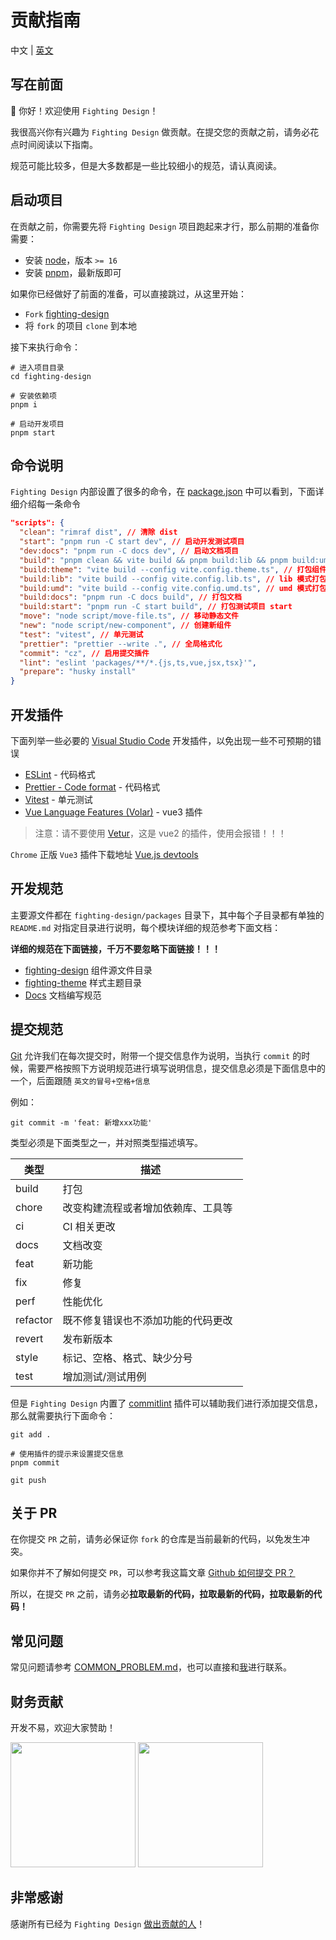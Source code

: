 # 贡献指南

中文 | [英文](https://github.com/FightingDesign/fighting-design/blob/master/CONTRIBUTING.en-US.md)

## 写在前面

👋 你好！欢迎使用 `Fighting Design`！

我很高兴你有兴趣为 `Fighting Design` 做贡献。在提交您的贡献之前，请务必花点时间阅读以下指南。

规范可能比较多，但是大多数都是一些比较细小的规范，请认真阅读。

## 启动项目

在贡献之前，你需要先将 `Fighting Design` 项目跑起来才行，那么前期的准备你需要：

- 安装 [node](http://nodejs.cn)，版本 `>= 16`
- 安装 [pnpm](https://pnpm.io/zh/)，最新版即可

如果你已经做好了前面的准备，可以直接跳过，从这里开始：

- `Fork` [fighting-design](https://github.com/FightingDesign/fighting-design)
- 将 `fork` 的项目 `clone` 到本地

接下来执行命令：

```shell
# 进入项目目录
cd fighting-design

# 安装依赖项
pnpm i

# 启动开发项目
pnpm start
```

## 命令说明

`Fighting Design` 内部设置了很多的命令，在 [package.json](https://github.com/FightingDesign/fighting-design/blob/master/package.json) 中可以看到，下面详细介绍每一条命令

```json
"scripts": {
  "clean": "rimraf dist", // 清除 dist
  "start": "pnpm run -C start dev", // 启动开发测试项目
  "dev:docs": "pnpm run -C docs dev", // 启动文档项目
  "build": "pnpm clean && vite build && pnpm build:lib && pnpm build:umd && pnpm build:theme && pnpm move", // 打包（主要的打包，打包之后就是需要发布的包）
  "build:theme": "vite build --config vite.config.theme.ts", // 打包组件样式主题
  "build:lib": "vite build --config vite.config.lib.ts", // lib 模式打包
  "build:umd": "vite build --config vite.config.umd.ts", // umd 模式打包
  "build:docs": "pnpm run -C docs build", // 打包文档
  "build:start": "pnpm run -C start build", // 打包测试项目 start
  "move": "node script/move-file.ts", // 移动静态文件
  "new": "node script/new-component", // 创建新组件
  "test": "vitest", // 单元测试
  "prettier": "prettier --write .", // 全局格式化
  "commit": "cz", // 启用提交插件
  "lint": "eslint 'packages/**/*.{js,ts,vue,jsx,tsx}'",
  "prepare": "husky install"
}
```

## 开发插件

下面列举一些必要的 [Visual Studio Code](https://code.visualstudio.com) 开发插件，以免出现一些不可预期的错误

- [ESLint](https://github.com/Microsoft/vscode-eslint) - 代码格式
- [Prettier - Code format](https://github.com/prettier/prettier-vscode) - 代码格式
- [Vitest](https://github.com/vitest-dev/vscode) - 单元测试
- [Vue Language Features (Volar)](https://github.com/johnsoncodehk/volar) - vue3 插件

> 注意：请不要使用 [Vetur](https://github.com/vuejs/vetur)，这是 vue2 的插件，使用会报错！！！

`Chrome` 正版 `Vue3` 插件下载地址 [Vue.js devtools](https://chrome.google.com/webstore/detail/vuejs-devtools/nhdogjmejiglipccpnnnanhbledajbpd?hl=zh-CN)

## 开发规范

主要源文件都在 `fighting-design/packages` 目录下，其中每个子目录都有单独的 `README.md` 对指定目录进行说明，每个模块详细的规范参考下面文档：

**详细的规范在下面链接，千万不要忽略下面链接！！！**

- [fighting-design](https://github.com/FightingDesign/fighting-design/blob/master/packages/fighting-design/README.md) 组件源文件目录
- [fighting-theme](https://github.com/FightingDesign/fighting-design/blob/master/packages/fighting-theme/README.md) 样式主题目录
- [Docs](https://github.com/FightingDesign/fighting-design/blob/master/docs/README.md) 文档编写规范

## 提交规范

[Git](https://git-scm.com) 允许我们在每次提交时，附带一个提交信息作为说明，当执行 `commit` 的时候，需要严格按照下方说明规范进行填写说明信息，提交信息必须是下面信息中的一个，后面跟随 `英文的冒号+空格+信息`

例如：

```shell
git commit -m 'feat: 新增xxx功能'
```

类型必须是下面类型之一，并对照类型描述填写。

| 类型     | 描述                                 |
| -------- | ------------------------------------ |
| build    | 打包                                 |
| chore    | 改变构建流程或者增加依赖库、工具等   |
| ci       | CI 相关更改                          |
| docs     | 文档改变                             |
| feat     | 新功能                               |
| fix      | 修复                                 |
| perf     | 性能优化                             |
| refactor | 既不修复错误也不添加功能的代码更改   |
| revert   | 发布新版本                           |
| style    | 标记、空格、格式、缺少分号           |
| test     | 增加测试/测试用例                    |

但是 `Fighting Design` 内置了 [commitlint](https://github.com/conventional-changelog/commitlint) 插件可以辅助我们进行添加提交信息，那么就需要执行下面命令：

```shell
git add .

# 使用插件的提示来设置提交信息
pnpm commit

git push
```

## 关于 PR

在你提交 `PR` 之前，请务必保证你 `fork` 的仓库是当前最新的代码，以免发生冲突。

如果你并不了解如何提交 `PR`，可以参考我这篇文章 [Github 如何提交 PR？](https://juejin.cn/post/7108740596738719751)

所以，在提交 `PR` 之前，请务必**拉取最新的代码，拉取最新的代码，拉取最新的代码！**

## 常见问题

常见问题请参考 [COMMON_PROBLEM.md](https://github.com/FightingDesign/fighting-design/blob/master/.github/COMMON_PROBLEM.md)，也可以直接和[我](https://github.com/Tyh2001/Tyh2001)进行联系。

## 财务贡献

开发不易，欢迎大家赞助！

<img width="200px" src="https://tianyuhao.cn/images/tyh-ui/weixin.jpg" />
<img width="200px" src="https://tianyuhao.cn/images/tyh-ui/zhifubao.jpg" />

## 非常感谢

感谢所有已经为 `Fighting Design` [做出贡献的人](https://github.com/FightingDesign/fighting-design/graphs/contributors)！
